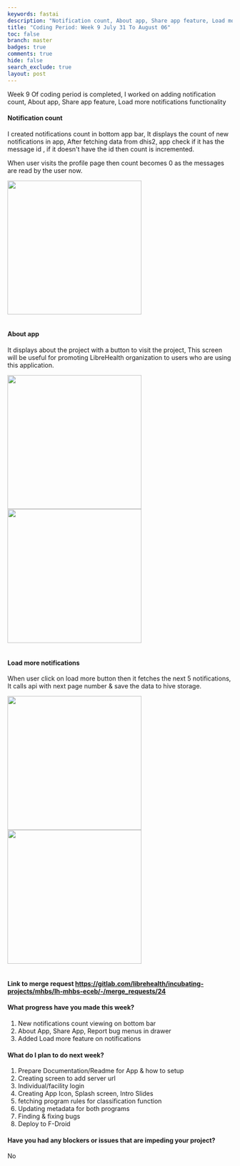 ```yaml
---
keywords: fastai
description: "Notification count, About app, Share app feature, Load more notifications functionality"
title: "Coding Period: Week 9 July 31 To August 06"
toc: false
branch: master
badges: true
comments: true
hide: false
search_exclude: true
layout: post
---
```


Week 9 Of coding period is completed, I worked on adding notification count, About app, Share app feature, Load more notifications functionality

#### Notification count

I created notifications count in bottom app bar, It displays the count of new notifications in app, After fetching data from dhis2, app check if it has the message id , if it doesn't have the id then count is incremented.

When user visits the profile page then count becomes 0 as the messages are read by the user now.


<table>
<tr align="left"><img src="https://gitlab.com/librehealth/incubating-projects/mhbs/lh-mhbs-eceb/uploads/2b4969eaddfc0d881716bb0b56b198c1/Screenshot_1628246331.png"  width="300"></tr>
</table>



#### About app 


It displays about the project with a button to visit the project, This screen will be useful for promoting LibreHealth organization to users who are using this application.

<table>
<tr align="left"><img src="https://gitlab.com/librehealth/incubating-projects/mhbs/lh-mhbs-eceb/uploads/7a61c37793badc423295fa3696513231/Screenshot_1628246692.png"  width="300"></tr>
<tr align="left"><img src="https://gitlab.com/librehealth/incubating-projects/mhbs/lh-mhbs-eceb/uploads/101b5f08043a8f1d0abacbaa8497b74f/Screenshot_1628246715.png" width="300"></tr>

</table>




#### Load more notifications
 
 When user click on load more button then it fetches the next 5 notifications, It calls api with next page number & save the data to hive storage.
 
<table>
<tr align="left"><img src="https://gitlab.com/librehealth/incubating-projects/mhbs/lh-mhbs-eceb/uploads/69eeea895126b0fb3f64f2cddb533e3f/Screenshot_1628246667.png"  width="300"></tr>
<tr align="left"><img src="https://gitlab.com/librehealth/incubating-projects/mhbs/lh-mhbs-eceb/uploads/ea68d5171975a11660fd735f2d14ac30/Screenshot_1628247062.png" width="300"></tr>

</table>

#### Link to merge request https://gitlab.com/librehealth/incubating-projects/mhbs/lh-mhbs-eceb/-/merge_requests/24

#### What progress have you made this week?

1. New notifications count viewing on bottom bar
2.  About App, Share App, Report bug menus in drawer
3. Added Load more feature on notifications

#### What do I plan to do next week?

1. Prepare Documentation/Readme for App & how to setup 
2. Creating screen to add server url
3. Individual/facility login
4. Creating App Icon, Splash screen, Intro Slides
5. fetching program rules for classification function
6. Updating metadata for both programs
7. Finding & fixing bugs
8. Deploy to F-Droid

#### Have you had any blockers or issues that are impeding your project?

No
